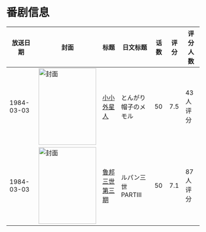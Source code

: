 # 番剧信息

|放送日期|封面|标题|日文标题|话数|评分|评分人数|
|---|---|---|---|---|---|---|
|1984-03-03|<img src="https://lain.bgm.tv/pic/cover/c/3b/95/16517_d5VJc.jpg" alt="封面" style="width:150px;height:200px;object-fit:cover;">|[小小外星人](https://bangumi.tv/subject/16517)|とんがり帽子のメモル|50|7.5|43人评分|
|1984-03-03|<img src="https://lain.bgm.tv/pic/cover/c/4f/bd/36360_LFlzf.jpg" alt="封面" style="width:150px;height:200px;object-fit:cover;">|[鲁邦三世 第三期](https://bangumi.tv/subject/36360)|ルパン三世 PARTIII|50|7.1|87人评分|
